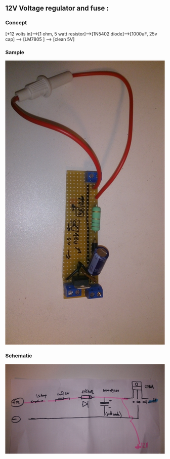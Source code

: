 ## 12V Voltage regulator and fuse : 

### Concept
[+12 volts in]-->[1 ohm, 5 watt resistor]-->[1N5402 diode]-->[1000uF, 25v cap] --> [LM7805 ] --> [clean 5V]

### Sample
![alt text](https://github.com/nliaudat/robot-drummer/raw/master/Img_Vid/12V_voltage_regulator.jpg)


### Schematic
![alt text](https://github.com/nliaudat/robot-drummer/raw/master/Img_Vid/12V_voltage_protection_5v_schematic.jpg)
